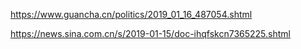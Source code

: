 https://www.guancha.cn/politics/2019_01_16_487054.shtml

https://news.sina.com.cn/s/2019-01-15/doc-ihqfskcn7365225.shtml

